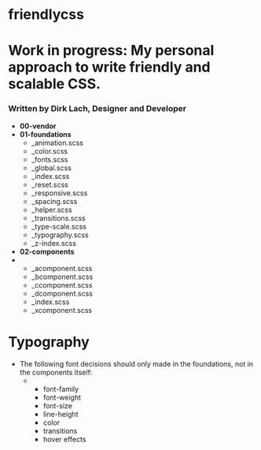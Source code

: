 # friendlycss

# Work in progress: My personal approach to write friendly and scalable CSS.
### Written by Dirk Lach, Designer and Developer

- **00-vendor**
- **01-foundations**
  - _animation.scss
  - _color.scss
  - _fonts.scss
  - _global.scss
  - _index.scss
  - _reset.scss
  - _responsive.scss
  - _spacing.scss
  - _helper.scss
  - _transitions.scss
  - _type-scale.scss
  - _typography.scss
  - _z-index.scss
- **02-components**
- - _acomponent.scss
  - _bcomponent.scss
  - _ccomponent.scss
  - _dcomponent.scss
  - _index.scss
  - _xcomponent.scss

# Typography
- The following font decisions should only made in the foundations, not in the components itself:
  - - font-family
    - font-weight
    - font-size
    - line-height
    - color
    - transitions
    - hover effects
   
